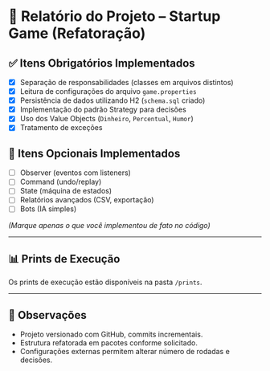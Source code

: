 # 📑 Relatório do Projeto – Startup Game (Refatoração)

## ✅ Itens Obrigatórios Implementados
- [x] Separação de responsabilidades (classes em arquivos distintos)  
- [x] Leitura de configurações do arquivo `game.properties`  
- [x] Persistência de dados utilizando H2 (`schema.sql` criado)  
- [x] Implementação do padrão Strategy para decisões  
- [x] Uso dos Value Objects (`Dinheiro`, `Percentual`, `Humor`)  
- [x] Tratamento de exceções  

## 🔧 Itens Opcionais Implementados
- [ ] Observer (eventos com listeners)  
- [ ] Command (undo/replay)  
- [ ] State (máquina de estados)  
- [ ] Relatórios avançados (CSV, exportação)  
- [ ] Bots (IA simples)  

*(Marque apenas o que você implementou de fato no código)*

---

## 📊 Prints de Execução
Os prints de execução estão disponíveis na pasta `/prints`.

---

## 📌 Observações
- Projeto versionado com GitHub, commits incrementais.  
- Estrutura refatorada em pacotes conforme solicitado.  
- Configurações externas permitem alterar número de rodadas e decisões.  
